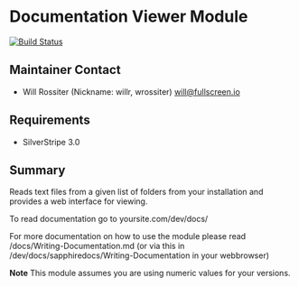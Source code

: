 # Documentation Viewer Module

[![Build Status](https://secure.travis-ci.org/silverstripe/silverstripe-docsviewer.png?branch=master)](http://travis-ci.org/silverstripe/silverstripe-docsviewer)

## Maintainer Contact

* Will Rossiter (Nickname: willr, wrossiter) 
 <will@fullscreen.io>

## Requirements

* SilverStripe 3.0

## Summary

Reads text files from a given list of folders from your installation and 
provides a web interface for viewing. 

To read documentation go to yoursite.com/dev/docs/

For more documentation on how to use the module please read /docs/Writing-Documentation.md 
(or via this in /dev/docs/sapphiredocs/Writing-Documentation in your webbrowser)

**Note** This module assumes you are using numeric values for your versions.
